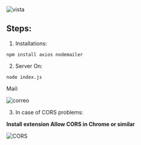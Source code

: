 ![vista](https://user-images.githubusercontent.com/68760595/136884747-ac419e6b-6eb5-4946-b2a3-6bba25bee171.png)

## Steps:

1. Installations:

```
npm install axios nodemailer
```

2. Server On:

```
node index.js
```
Mail:

![correo](https://user-images.githubusercontent.com/68760595/136885133-9c5dc052-3413-48ee-8348-e9123f511e14.png)

3. In case of CORS problems:

**Install extension Allow CORS in Chrome or similar**

![CORS](https://user-images.githubusercontent.com/68760595/136885579-0a28f15e-1f7b-4cd8-b5c3-618248bdab1e.png)



